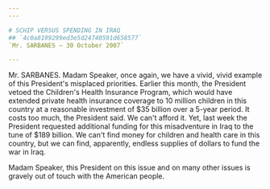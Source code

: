 ```yaml
---
---

# SCHIP VERSUS SPENDING IN IRAQ
## `4c0a8199299ed3e5d24740591d658577`
`Mr. SARBANES — 30 October 2007`

---
```



Mr. SARBANES. Madam Speaker, once again, we have a vivid, vivid 
example of this President's misplaced priorities. Earlier this month, 
the President vetoed the Children's Health Insurance Program, which 
would have extended private health insurance coverage to 10 million 
children in this country at a reasonable investment of $35 billion over 
a 5-year period. It costs too much, the President said. We can't afford 
it. Yet, last week the President requested additional funding for this 
misadventure in Iraq to the tune of $189 billion. We can't find money 
for children and health care in this country, but we can find, 
apparently, endless supplies of dollars to fund the war in Iraq.

Madam Speaker, this President on this issue and on many other issues 
is gravely out of touch with the American people.
